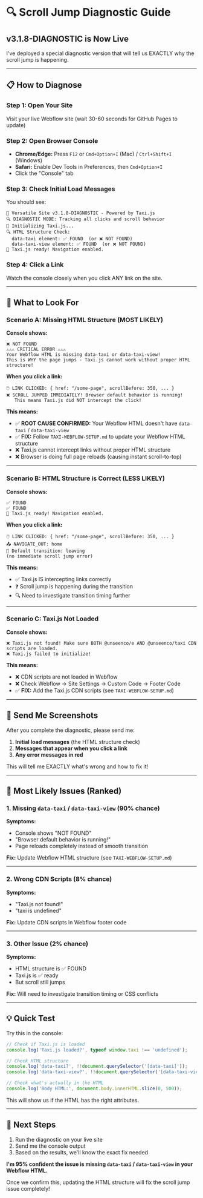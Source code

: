 # 🔍 Scroll Jump Diagnostic Guide

## v3.1.8-DIAGNOSTIC is Now Live

I've deployed a special diagnostic version that will tell us EXACTLY why the scroll jump is happening.

---

## 📋 How to Diagnose

### Step 1: Open Your Site
Visit your live Webflow site (wait 30-60 seconds for GitHub Pages to update)

### Step 2: Open Browser Console
- **Chrome/Edge:** Press `F12` or `Cmd+Option+I` (Mac) / `Ctrl+Shift+I` (Windows)
- **Safari:** Enable Dev Tools in Preferences, then `Cmd+Option+I`
- Click the "Console" tab

### Step 3: Check Initial Load Messages

You should see:
```
🚕 Versatile Site v3.1.8-DIAGNOSTIC - Powered by Taxi.js
🔍 DIAGNOSTIC MODE: Tracking all clicks and scroll behavior
🎯 Initializing Taxi.js...
🔍 HTML Structure Check:
  data-taxi element: ✅ FOUND  (or ❌ NOT FOUND)
  data-taxi-view element: ✅ FOUND  (or ❌ NOT FOUND)
🚀 Taxi.js ready! Navigation enabled.
```

### Step 4: Click a Link

Watch the console closely when you click ANY link on the site.

---

## 🎯 What to Look For

### Scenario A: Missing HTML Structure (MOST LIKELY)

**Console shows:**
```
❌ NOT FOUND
⚠️⚠️⚠️ CRITICAL ERROR ⚠️⚠️⚠️
Your Webflow HTML is missing data-taxi or data-taxi-view!
This is WHY the page jumps - Taxi.js cannot work without proper HTML structure!
```

**When you click a link:**
```
🖱️ LINK CLICKED: { href: "/some-page", scrollBefore: 350, ... }
❌ SCROLL JUMPED IMMEDIATELY! Browser default behavior is running!
   This means Taxi.js did NOT intercept the click!
```

**This means:**
- ✅ **ROOT CAUSE CONFIRMED:** Your Webflow HTML doesn't have `data-taxi` / `data-taxi-view`
- ✅ **FIX:** Follow `TAXI-WEBFLOW-SETUP.md` to update your Webflow HTML structure
- ❌ Taxi.js cannot intercept links without proper HTML structure
- ❌ Browser is doing full page reloads (causing instant scroll-to-top)

---

### Scenario B: HTML Structure is Correct (LESS LIKELY)

**Console shows:**
```
✅ FOUND
✅ FOUND
🚀 Taxi.js ready! Navigation enabled.
```

**When you click a link:**
```
🖱️ LINK CLICKED: { href: "/some-page", scrollBefore: 350, ... }
📤 NAVIGATE_OUT: home
👋 Default transition: leaving
(no immediate scroll jump error)
```

**This means:**
- ✅ Taxi.js IS intercepting links correctly
- ❓ Scroll jump is happening during the transition
- 🔍 Need to investigate transition timing further

---

### Scenario C: Taxi.js Not Loaded

**Console shows:**
```
❌ Taxi.js not found! Make sure BOTH @unseenco/e AND @unseenco/taxi CDN scripts are loaded.
❌ Taxi.js failed to initialize!
```

**This means:**
- ❌ CDN scripts are not loaded in Webflow
- ❌ Check Webflow → Site Settings → Custom Code → Footer Code
- ✅ **FIX:** Add the Taxi.js CDN scripts (see `TAXI-WEBFLOW-SETUP.md`)

---

## 📸 Send Me Screenshots

After you complete the diagnostic, please send me:

1. **Initial load messages** (the HTML structure check)
2. **Messages that appear when you click a link**
3. **Any error messages in red**

This will tell me EXACTLY what's wrong and how to fix it!

---

## 🎯 Most Likely Issues (Ranked)

### 1. Missing `data-taxi` / `data-taxi-view` (90% chance)
**Symptoms:**
- Console shows "NOT FOUND"
- "Browser default behavior is running!"
- Page reloads completely instead of smooth transition

**Fix:** Update Webflow HTML structure (see `TAXI-WEBFLOW-SETUP.md`)

---

### 2. Wrong CDN Scripts (8% chance)
**Symptoms:**
- "Taxi.js not found!"
- "taxi is undefined"

**Fix:** Update CDN scripts in Webflow footer code

---

### 3. Other Issue (2% chance)
**Symptoms:**
- HTML structure is ✅ FOUND
- Taxi.js is ✅ ready
- But scroll still jumps

**Fix:** Will need to investigate transition timing or CSS conflicts

---

## 💡 Quick Test

Try this in the console:

```javascript
// Check if Taxi.js is loaded
console.log('Taxi.js loaded?', typeof window.taxi !== 'undefined');

// Check HTML structure
console.log('data-taxi?', !!document.querySelector('[data-taxi]'));
console.log('data-taxi-view?', !!document.querySelector('[data-taxi-view]'));

// Check what's actually in the HTML
console.log('Body HTML:', document.body.innerHTML.slice(0, 500));
```

This will show us if the HTML has the right attributes.

---

## 🚀 Next Steps

1. Run the diagnostic on your live site
2. Send me the console output
3. Based on the results, we'll know the exact fix needed

**I'm 95% confident the issue is missing `data-taxi` / `data-taxi-view` in your Webflow HTML.**

Once we confirm this, updating the HTML structure will fix the scroll jump issue completely!

